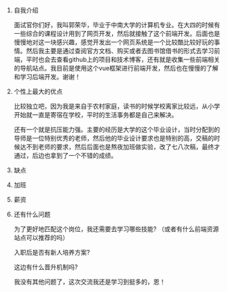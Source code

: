 1. 自我介绍

   面试官你们好，我叫郭荣华，毕业于中南大学的计算机专业。在大四的时候有一些综合的课程设计用到了网页开发，然后就接触了这个前端开发。后面也是慢慢地对这一块感兴趣，感觉开发出一个网页系统是一个比较酷比较好玩的事情。然后我主要是通过查阅官方文档、购买或者去图书馆借书的形式去学习前端，平时也会去查看github上的项目和技术博客，还有就是收集一些前端相关的导航站点。我目前是使用这个vue框架进行前端开发，然后也在慢慢的了解和学习后端开发。谢谢！

2. 个性上最大的优点

   比较独立吧，因为我是来自于农村家庭，读书的时候学校离家比较远，从小学开始就一直是寄宿在学校，平时的生活事务都是自己来解决。

   还有一个就是抗压能力强。主要的经历是大学的这个毕业设计，当时分配到的导师是一位特别优秀的老师，然后他的毕业设计要求也是特别的高，交稿的时候达不到老师的要求，然后后面也是熬夜加班做实验，改了七八次稿，最终才通过，后边也拿到了一个不错的成绩。

3. 缺点

4. 加班

5. 薪资

6. 还有什么问题

   为了更好地匹配这个岗位，我还需要去学习哪些技能? （或者有什么前端资源站点可以推荐的吗）

   入职后是否有新人培养方案?

   这边有什么晋升机制吗?

   我没有其他问题了，这次交流我还是学习到挺多的，恩！

   

